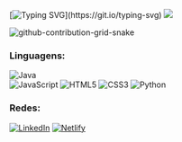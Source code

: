 [![Typing SVG](https://readme-typing-svg.demolab.com?font=Fira+Code&pause=1000&color=1E00F7&width=720&lines=+Olá+sou+Mike,++Desenvolvedor+Fullstack!)](https://git.io/typing-svg)
![](https://github-profile-summary-cards.vercel.app/api/cards/stats?username=Mike&theme=github_dark) 

![github-contribution-grid-snake](https://user-images.githubusercontent.com/89845641/218791674-c52db856-24d2-429f-8867-170c365730d1.svg)

 ### Linguagens:
![Java](https://img.shields.io/badge/java-%23ED8B00.svg?style=for-the-badge&logo=java&logoColor=white)                        
![JavaScript](https://img.shields.io/badge/javascript-%23323330.svg?style=for-the-badge&logo=javascript&logoColor=%23F7DF1E)
![HTML5](https://img.shields.io/badge/html5-%23E34F26.svg?style=for-the-badge&logo=html5&logoColor=white)
![CSS3](https://img.shields.io/badge/css3-%231572B6.svg?style=for-the-badge&logo=css3&logoColor=white)
![Python](https://img.shields.io/badge/python-3670A0?style=for-the-badge&logo=python&logoColor=ffdd54)            

### Redes:
[![LinkedIn](https://img.shields.io/badge/-LinkedIn-090909?style=for-the-badge&logo=linkedin&logoColor=007BB6)](https://www.linkedin.com/in/matheus-danilo-b5679a23b/)
[![Netlify](https://img.shields.io/badge/netlify-%23000000.svg?style=for-the-badge&logo=netlify&logoColor=#00C7B7)](https://app.netlify.com/teams/mizarnecki/sites)          

